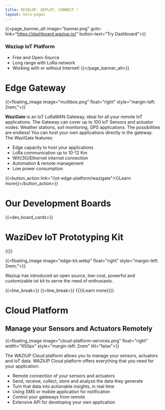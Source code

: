 ```yaml
---
title: DEVELOP, DEPLOY, CONNECT !
layout: hero-pages
---
```


{{<page_banner_alt  image="banner.png" goto-link="https://dashboard.waziup.io/" button-text="Try Dashboard">}}

### Waziup IoT Platform

- Free and Open-Source
- Long range with LoRa network
- Working with or without Internet!
{{</page_banner_alt>}}

Edge Gateway
============

{{<floating_image image="multibox.png" float="right" style="margin-left: 2rem;">}}

**WaziGate** is an IoT LoRaWAN Gateway, ideal for all your remote IoT applications. The Gateway can cover up to 100 IoT Sensors and actuator nodes: Weather stations, soil monitoring, GPS applications. The possibilities are endless! You can host your own applications directly in the gateway. The WaziGate features:

- Edge capacity to host your applications
- LoRa communication up to 10-12 Km
- Wifi/3G/Ethernet internet connection
- Automation & remote management
- Low power consumption

{{<button_action link="/iot-edge-platform/wazigate">}}Learn more{{</button_action>}}

Our Development Boards
======================

{{<dev_board_cards>}}


WaziDev IoT Prototyping Kit
===========================

{{<title line-style="border-color: #fff">}}
## WaziDev IoT Prototyping Kit
{{</title>}}

{{<floating_image image="edge-kit.webp" float="right" style="margin-left: 2rem;">}}

Waziup has introduced an open source, low-cost, powerful and customizable iot kit to serve the need of enthusiasts.

{{<line_break>}}
{{<line_break>}}
{{<button-learn-more link="/iot-edge-platform/prototyping-kit" color="blm-orange">}}Learn more{{</button-learn-more>}}

Cloud Platform 
==============

## Manage your Sensors and Actuators Remotely

{{<floating_image image="cloud-platform-services.png" float="right" width="650px" style="margin-left: 2rem" tilt="false">}}

The WAZIUP Cloud platform allows you to manage your sensors, actuators and IoT data. WAZIUP Cloud platform offers everything that you need for your application:
- Remote connection of your sensors and actuators
- Send, receive, collect, store and analyze the data they generate
- Turn that data into actionable insights, in real time
- Using SMS or mobile application for notification
- Control your gateways from remote
- Extensive API for developing your own application

